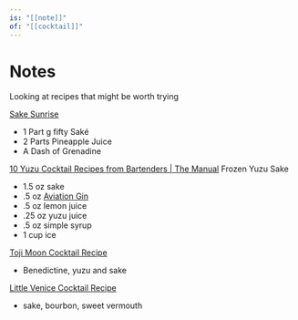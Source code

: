 ```yaml
---
is: "[[note]]"
of: "[[cocktail]]"
---
```


# Notes
Looking at recipes that might be worth trying

[Sake Sunrise](https://sakeone.com/cocktails/sake-sunrise/)
- 1 Part g fifty Saké  
- 2 Parts Pineapple Juice  
- A Dash of Grenadine

[10 Yuzu Cocktail Recipes from Bartenders | The Manual](https://www.themanual.com/food-and-drink/yuzu-cocktails-recipes/)
Frozen Yuzu Sake
-   1.5 oz sake
-   .5 oz [Aviation Gin](https://aviationgin.com)
-   .5 oz lemon juice
-   .25 oz yuzu juice
-   .5 oz simple syrup
-   1 cup ice

[Toji Moon Cocktail Recipe](https://www.liquor.com/toji-moon-cocktail-recipe-5114287)
- Benedictine, yuzu and sake

[Little Venice Cocktail Recipe](https://www.diffordsguide.com/cocktails/recipe/2470/little-venice)
- sake, bourbon, sweet vermouth

